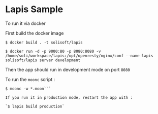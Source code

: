 # Lapis Sample

To run it via docker

First build the docker image

`$ docker build . -t solisoft/lapis`

`$ docker run -d -p 9000:80 -p 8080:8080 -v /home/soli/workspace/lapis:/opt/openresty/nginx/conf --name lapis   solisoft/lapis server development`

Then the app should run in development mode on port `8080`

To run the `moonc` script :

```$ docker exec -it lapis /bin/bash
$ moonc -w *.moon```

If you run it in production mode, restart the app with :

`$ lapis build production`
